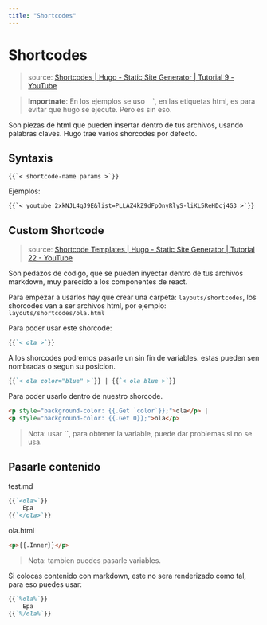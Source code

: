```yaml
---
title: "Shortcodes"
--- 
```


# Shortcodes

> source: [Shortcodes | Hugo - Static Site Generator | Tutorial 9 - YouTube](https://www.youtube.com/watch?v=2xkNJL4gJ9E&list=PLLAZ4kZ9dFpOnyRlyS-liKL5ReHDcj4G3&index=9)

> **Importnate**: En los ejemplos se uso ` ` `, en las etiquetas html, es para evitar que hugo se ejecute. Pero es sin eso. 

Son piezas de html que pueden insertar dentro de tus archivos, usando palabras claves. Hugo trae varios shorcodes por defecto.

## Syntaxis

```hugo
{{`< shortcode-name params >`}}
```

Ejemplos:

```
{{`< youtube 2xkNJL4gJ9E&list=PLLAZ4kZ9dFpOnyRlyS-liKL5ReHDcj4G3 >`}}
```

## Custom Shortcode

> source: [Shortcode Templates | Hugo - Static Site Generator | Tutorial 22 - YouTube](https://www.youtube.com/watch?v=Eu4zSaKOY4A&list=PLLAZ4kZ9dFpOnyRlyS-liKL5ReHDcj4G3&index=22)

Son pedazos de codigo, que se pueden inyectar dentro de tus archivos markdown, muy parecido a los componentes de react.

Para empezar a usarlos hay que crear una carpeta: `layouts/shortcodes`, los shorcodes van a ser archivos html, por ejemplo: `layouts/shortcodes/ola.html`

Para poder usar este shorcode:

```markdown
{{`< ola >`}}
```

A los shorcodes podremos pasarle un sin fin de variables. estas pueden sen nombradas o segun su posicion.

```markdown
{{`< ola color="blue" >`}} | {{`< ola blue >`}}
```

Para poder usarlo dentro de nuestro shorcode.

```html
<p style="background-color: {{.Get `color`}};">ola</p> |
<p style="background-color: {{.Get 0}};">ola</p>
```

> Nota: usar ``, para obtener la variable, puede dar problemas si no se usa.

## Pasarle contenido

test.md

```markdown
{{`<ola>`}}
    Epa
{{`</ola>`}}
```

ola.html

```html
<p>{{.Inner}}</p>
```

> Nota: tambien puedes pasarle variables.

Si colocas contenido con markdown, este no sera renderizado como tal, para eso puedes usar:

```markdown
{{`%ola%`}}
    Epa
{{`%/ola%`}}
```
